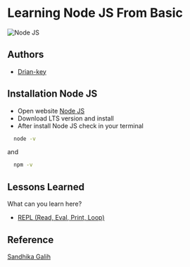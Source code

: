 # Learning Node JS From Basic

![Node JS](https://upload.wikimedia.org/wikipedia/commons/thumb/7/7e/Node.js_logo_2015.svg/2560px-Node.js_logo_2015.svg.png)

## Authors

- [Drian-key](https://www.github.com/Drian-key)

## Installation Node JS

- Open website [Node JS](https://nodejs.org)
- Download LTS version and install
- After install Node JS check in your terminal

```bash
  node -v
```

and

```bash
  npm -v
```

## Lessons Learned

What can you learn here?

- [REPL (Read, Eval, Print, Loop)](https://github.com/Drian-key)

## Reference

[Sandhika Galih](https://www.youtube.com/playlist?list=PLFIM0718LjIW-XBdVOerYgKegBtD6rSfD)
